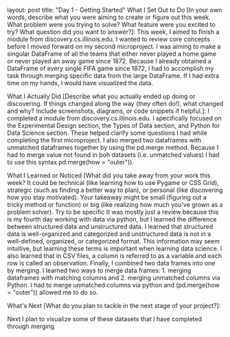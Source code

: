 layout: post title: "Day 1 - Getting Started" 
What I Set Out to Do 
[In your own words, describe what you were aiming to create or figure out this week. What problem were you trying to solve? What feature were you excited to try? What question did you want to answer?]:
  This week, I aimed to finish a module from discovery.cs.illinois.edu. I wanted to review core concepts before I moved forward on my second microproject. I was aiming to make a singular DataFrame of all the teams that either never played a home game or never played an away game since 1872. Because I already obtained a DataFrame of every single FIFA game since 1872, I had to accomplish my task through merging specific data from the large DataFrame. If I had extra time on my hands, I would have visualized the data.

What I Actually Did [Describe what you actually ended up doing or discovering. If things changed along the way (they often do!), what changed and why? Include screenshots, diagrams, or code snippets if helpful.]: 
  I completed a module from discovery.cs.illinois.edu. I specifically focused on the Experimental Design section, the Types of Data section, and Python for Data Science section. These helped clarify some questions I had while completing the first microproject. I also merged two dataframes with unmatched dataframes together by using the pd.merge method. Because I had to merge value not found in boh datasets (i.e. unmatched values) I had to use this syntax pd.merge(how = "outer")).

  

What I Learned or Noticed [What did you take away from your work this week? It could be technical (like learning how to use Pygame or CSS Grid), strategic (such as finding a better way to plan), or personal (like discovering how you stay motivated). Your takeaway might be small (figuring out a tricky method or function) or big (like realizing how much you’ve grown as a problem solver). Try to be specific
  It was mostly just a review because this is my fourth day working with data via python, but I learned the difference between structured data and unstructured data. I learned that structured data is well-organized and categorized and unstructured data is not in a well-defined, organized, or categorized format. This information may seem intuitive, but learning these terms is important when learning data science. I also learned that in CSV files, a column is referred to as a variable and each row is called an observation. Finally, I combined two data frames into one by merging. I learned two ways to merge data frames: 1. merging dataframes with matching columns and 2. merging unmatched columns via Python. I had to merge unmatched columns via python and (pd.merge(how = "outer")) allowed me to do so.





What's Next [What do you plan to tackle in the next stage of your project?]:

  Next I plan to visualize some of these datasets that I have completed through merging
